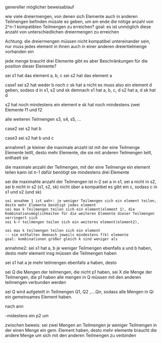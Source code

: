 genereller möglicher beweisablauf

wie viele dreiermengen, von denen sich Elemente auch in anderen Teilmengen befinden müsste es geben, um am ende die nötige anzahl von 2^n-1 kompatiblen Teilmengen zu erreichen?
goal: es ist unmöglich diese anzahl von unterschiedlichen dreiermengen zu erreichen

Achtung: die dreiermengen müssen nicht kompatibel untereinander sein, nur muss jedes element in ihnen auch in einer anderen dreiertielmenge vorhanden ein





jede menge braucht drei Elemente
gibt es aber Beschränkungen für die position dieser Elemente?

sei s1 hat das element a, b, c
sei s2 hat das element a


case1 
sei s2 hat weder b noch c
sk hat a nicht
es muss also ein element d geben, sodass d in s1, s2 und sk
demnach s1 hat a, b, c, d
	s2 hat a, d
	sk hat d

s2 hat noch mindestens ein element e
sk hat noch mindestens zwei Elemente f1 und f2

alle weiteren Teilmengen s3, s4, s5, ... 





case2 sei s2 hat b

case3 sei s2 hat b und c




annahme1: 
je kleiner die maximale anzahl ist mit der eine Teilmenge Elemente teillt, desto mehr Elemente, die sie mit anderen Teilmengen teilt, enthaelt sie

die maximale anzahl der Teilmengen, mit der eine Teilmenge ein element teilen kann ist n-1
dafür benötigt sie mindestens drei Elemente

sei die maximahle anzahl der Teilmengen ist n-2
sei a in s1, sei a nicht in s2, sei b nicht in s2
(s1, s2, sk) nicht über a kompatibel
es gibt ein c, sodass c in s1 und s2 (und sk)


	sei annahme 1 ist wahr: je weniger Teilmengen sich ein element teilen, desto mehr Elemente benötigt jedes element
	sei max k Teilmengen teilen sich ein element(element 1), die Kombinationsmöglichkeiten für die weiteren Elemente dieser Teilmengen verringert sich 
	sei k-r teilmengen teilen sich ein weiteres element(element2), 

	sei max k teilmengen teilen sich ein element
	-- sie enthalten demnach jeweils mindestens f(k) elemente
	goal: kombinationen größer gleich k sind weniger als 





annahme2:
sei s1 hat a, b
je weniger Teilmengen ebenfalls a und b haben, desto mehr element insg müssen die Teilmengen haben

sei s1 hat a
je mehr teilmengen ebenfalls a haben, desto


sei Q die Mengen der teilmengen, die nicht p1 haben, sei X die Menge der Teilmengen, die p1 haben
alle mengen in Q müssen mit den anderen teilmengen verbunden werden

sei Q wird aufgeteilt in Teilmengen Q1, Q2 ,....Qn, sodass alle Mengen in Qi ein gemeinsames Element haben.

nach ann



-midestens ein p2 um 




zwischen beweis:
 sei zwei Mengen an Teilmengen
je weniger Teilmengen in der einen Menge ein gem. Element haben, desto mehr elemente braucht die andere Menge um sich mit den anderen Teilmengen zu verbinden

